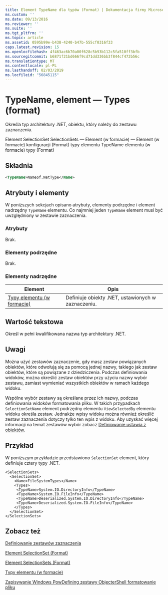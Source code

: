 ```yaml
---
title: Element TypeName dla typów (Format) | Dokumentacja firmy Microsoft
ms.custom: ''
ms.date: 09/13/2016
ms.reviewer: ''
ms.suite: ''
ms.tgt_pltfrm: ''
ms.topic: article
ms.assetid: 0595b99e-b438-4240-b47b-555cf0316f33
caps.latest.revision: 15
ms.openlocfilehash: 4f463ac6b70a00f628c5b93b112c5fa510ff3bfb
ms.sourcegitcommit: b6871f21bd666f9cd71dd336bb3f844cf472b56c
ms.translationtype: MT
ms.contentlocale: pl-PL
ms.lasthandoff: 02/03/2019
ms.locfileid: "56845115"
---
```

# <a name="typename-element-for-types-format"></a>TypeName, element — Types (format)

Określa typ architektury .NET, obiektu, który należy do zestawu zaznaczenia.

Element SelectionSet SelectionSets — Element (w formacie) — Element (w formacie) konfiguracji (Format) typy elementu TypeName elementu (w formacie) typy (Format)

## <a name="syntax"></a>Składnia

```xml
<TypeName>Nameof.NetType</Name>
```

## <a name="attributes-and-elements"></a>Atrybuty i elementy

W poniższych sekcjach opisano atrybuty, elementy podrzędne i element nadrzędny `TypeName` elementu. Co najmniej jeden `TypeName` element musi być uwzględniony w zestawie zaznaczenia.

### <a name="attributes"></a>Atrybuty

Brak.

### <a name="child-elements"></a>Elementy podrzędne

Brak.

### <a name="parent-elements"></a>Elementy nadrzędne

|Element|Opis|
|-------------|-----------------|
|[Typy elementu (w formacie)](./types-element-for-selectionset-format.md)|Definiuje obiekty .NET, ustawionych w zaznaczeniu.|

## <a name="text-value"></a>Wartość tekstowa

Określ w pełni kwalifikowana nazwa typ architektury .NET.

## <a name="remarks"></a>Uwagi

Można użyć zestawów zaznaczenie, gdy masz zestaw powiązanych obiektów, które odwołują się za pomocą jednej nazwy, takiego jak zestaw obiektów, które są powiązane z dziedziczenia. Podczas definiowania widoków, można określić zestaw obiektów przy użyciu nazwy wybór zestawu, zamiast wymieniać wszystkich obiektów w ramach każdego widoku.

Wspólne wybór zestawy są określane przez ich nazwy, podczas definiowania widoków formatowania pliku. W takich przypadkach `SelectionSetName` element podrzędny elementu `ViewSelectedBy` elementu widoku określa zestaw. Jednakże wpisy widoku można również określić zestaw zaznaczenia dotyczy tylko ten wpis z widoku. Aby uzyskać więcej informacji na temat zestawów wybór zobacz [Definiowanie ustawia z obiektów](./defining-selection-sets.md).

## <a name="example"></a>Przykład

W poniższym przykładzie przedstawiono `SelectionSet` element, który definiuje cztery typy .NET.

```
<SelectionSets>
  <SelectionSet>
    <Name>FileSystemTypes</Name>
    <Types>
     <TypeName>System.IO.DirectoryInfo</TypeName>
     <TypeName>System.IO.FileInfo</TypeName>
     <TypeName>Deserialized.System.IO.DirectoryInfo</TypeName>
     <TypeName>Deserialized.System.IO.FileInfo</TypeName>
    </Types>
  </SelectionSet>
</SelectionSets>
```

## <a name="see-also"></a>Zobacz też

[Definiowanie zestawów zaznaczenia](./defining-selection-sets.md)

[Element SelectionSet (Format)](./selectionset-element-format.md)

[Element SelectionSets (Format)](./selectionsets-element-format.md)

[Typy elementu (w formacie)](./types-element-for-selectionset-format.md)

[Zapisywanie Windows PowDefining zestawy ObjecterShell formatowanie pliku](./writing-a-powershell-formatting-file.md)
